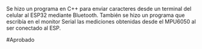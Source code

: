 Se hizo un programa en C++ para enviar caracteres desde un terminal del celular al ESP32 mediante Bluetooth. También se hizo un programa que escribía en el monitor Serial las mediciones obtenidas desde el MPU6050 al ser conectado al ESP.

#Aprobado 
